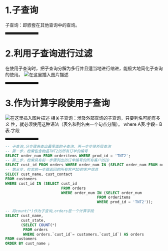 ﻿
# 1.子查询
子查询：即嵌套在其他查询中的查询。
<hr style=" border:solid; width:100px; height:1px;" color=#000000 size=1">

# 2.利用子查询进行过滤
在使用子查询时，把子查询分解为多行并且适当地进行缩进，能极大地简化子查询的使用。
![在这里插入图片描述](https://img-blog.csdnimg.cn/20200922095839803.png?x-oss-process=image/watermark,type_ZmFuZ3poZW5naGVpdGk,shadow_10,text_aHR0cHM6Ly9ibG9nLmNzZG4ubmV0L3dlaXhpbl80OTk4NDA0NA==,size_16,color_FFFFFF,t_70#pic_center)
<hr style=" border:solid; width:100px; height:1px;" color=#000000 size=1">

# 3.作为计算字段使用子查询
![在这里插入图片描述](https://img-blog.csdnimg.cn/20200922102559427.png?x-oss-process=image/watermark,type_ZmFuZ3poZW5naGVpdGk,shadow_10,text_aHR0cHM6Ly9ibG9nLmNzZG4ubmV0L3dlaXhpbl80OTk4NDA0NA==,size_16,color_FFFFFF,t_70#pic_center)
相关子查询：涉及外部查询的子查询，只要列名可能有多义
性，就必须使用这种语法（表名和列名由一个句点分隔）。
where  A表.字段= B表.字段
<hr style=" border:solid; width:100px; height:1px;" color=#000000 size=1">


```sql
-- 子查询,分步骤先查出最里面的子查询，再一步步往外层查询
-- 第一步，检索包含物品TNT2的所有订单的编号
SELECT order_num FROM orderitems WHERE prod_id = 'TNT2';
-- 第二步，检索具有前一步骤列出的订单编号的所有客户的ID
SELECT cust_id FROM orders WHERE order_num IN (SELECT order_num FROM orderitems WHERE prod_id = 'TNT2');
-- 第三步，检索前一步骤返回的所有客户ID的客户信息
SELECT cust_name, cust_contact
FROM customers 
WHERE cust_id IN (SELECT cust_id 
                         FROM orders 
                         WHERE order_num IN (SELECT order_num 
	                                     FROM orderitems 
	                                     WHERE prod_id = 'TNT2'));

-- 将count(*)作为子查询,orders是一个计算字段
SELECT cust_name, 
       cust_state,
       (SELECT COUNT(*) 
        FROM orders 
        WHERE orders.`cust_id`= customers.`cust_id`) AS orders 
FROM customers 
ORDER BY cust_name ;

```

